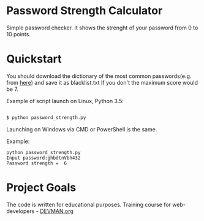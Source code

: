 # Password Strength Calculator

Simple password checker. It shows the strenght of your password from 0 to 10 points.

# Quickstart

You should download the dictionary of the most common passwords(e.g. from [here](https://github.com/danielmiessler/SecLists/blob/master/Passwords/10k_most_common.txt)) and save it as blacklist.txt
If you don't the maximum score would be 7. 

Example of script launch on Linux, Python 3.5:

```bash

$ python password_strength.py

```
Launching on Windows via CMD or PowerShell is the same. 

Example:
```
python password_strength.py
Input password:ghbdtnVbh432
Password strength =  6
```

# Project Goals

The code is written for educational purposes. Training course for web-developers - [DEVMAN.org](https://devman.org)

